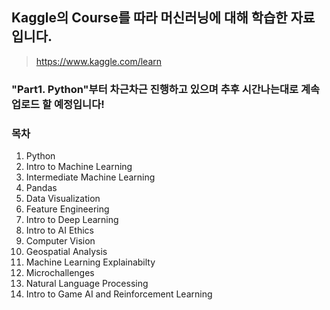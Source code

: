 ## Kaggle의 Course를 따라 머신러닝에 대해 학습한 자료입니다.
> https://www.kaggle.com/learn

### "Part1. Python"부터 차근차근 진행하고 있으며 추후 시간나는대로 계속 업로드 할 예정입니다!

### 목차
1. Python
2. Intro to Machine Learning
3. Intermediate Machine Learning
4. Pandas
5. Data Visualization
6. Feature Engineering
7. Intro to Deep Learning
8. Intro to AI Ethics
9. Computer Vision
10. Geospatial Analysis
11. Machine Learning Explainabilty
12. Microchallenges
13. Natural Language Processing
14. Intro to Game AI and Reinforcement Learning
